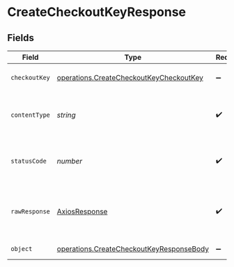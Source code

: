 # CreateCheckoutKeyResponse


## Fields

| Field                                                                                                       | Type                                                                                                        | Required                                                                                                    | Description                                                                                                 |
| ----------------------------------------------------------------------------------------------------------- | ----------------------------------------------------------------------------------------------------------- | ----------------------------------------------------------------------------------------------------------- | ----------------------------------------------------------------------------------------------------------- |
| `checkoutKey`                                                                                               | [operations.CreateCheckoutKeyCheckoutKey](../../../sdk/models/operations/createcheckoutkeycheckoutkey.md)   | :heavy_minus_sign:                                                                                          | The checkout key.                                                                                           |
| `contentType`                                                                                               | *string*                                                                                                    | :heavy_check_mark:                                                                                          | HTTP response content type for this operation                                                               |
| `statusCode`                                                                                                | *number*                                                                                                    | :heavy_check_mark:                                                                                          | HTTP response status code for this operation                                                                |
| `rawResponse`                                                                                               | [AxiosResponse](https://axios-http.com/docs/res_schema)                                                     | :heavy_check_mark:                                                                                          | Raw HTTP response; suitable for custom response parsing                                                     |
| `object`                                                                                                    | [operations.CreateCheckoutKeyResponseBody](../../../sdk/models/operations/createcheckoutkeyresponsebody.md) | :heavy_minus_sign:                                                                                          | Error response.                                                                                             |